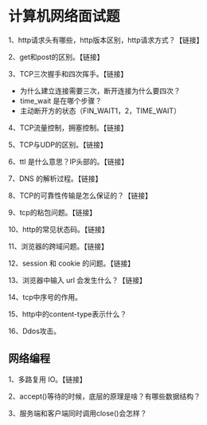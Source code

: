 # 计算机网络面试题

1、http请求头有哪些，http版本区别，http请求方式？【链接】

2、get和post的区别。【链接】

3、TCP三次握手和四次挥手。【链接】

* 为什么建立连接需要三次，断开连接为什么要四次？
* time\_wait 是在哪个步骤？
* 主动断开方的状态（FIN\_WAIT1，2，TIME\_WAIT）

4、TCP流量控制，拥塞控制。【链接】

5、TCP与UDP的区别。【链接】

6、ttl 是什么意思？IP头部的。【链接】

7、DNS 的解析过程。【链接】

8、TCP的可靠性传输是怎么保证的？【链接】

9、tcp的粘包问题。【链接】

10、http的常见状态码。【链接】

11、浏览器的跨域问题。【链接】

12、session 和 cookie 的问题。【链接】

13、浏览器中输入 url 会发生什么？【链接】

14、tcp中序号的作用。

15、http中的content-type表示什么？

16、Ddos攻击。

## 网络编程

1、多路复用 IO。【链接】

2、accept\(\)等待的时候，底层的原理是啥？有哪些数据结构？

3、服务端和客户端同时调用close\(\)会怎样？



